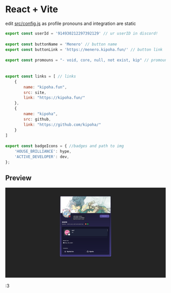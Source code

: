 # React + Vite

edit [src/config.js](./src/config.js) as profile pronouns and integration are static
```js
export const userId = '914930212297392129' // ur userID in discord!

export const buttonName = 'Menero' // button name
export const buttonLink = 'https://menero.kipoha.fun/' // button link

export const promouns = "- void, core, null, not exist, kip" // promouns


export const links = [ // links
    {
        name: "kipoha.fun",
        src: site,
        link: "https://kipoha.fun/"
    },
    {
        name: "kipoha",
        src: github,
        link: "https://github.com/kipoha/"
    }
]

export const badgeIcons = { //badges and path to img
    'HOUSE_BRILLIANCE': hype, 
    'ACTIVE_DEVELOPER': dev, 
};
```


## Preview
![Image alt](./preview.png)





:3